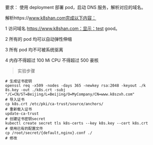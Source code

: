 要求：
使用 deployment 部署 pod，启动 DNS 服务，解析对应的域名。

解析https://www.k8shan.com完成以下内容：

1 访问域名 https://www.k8shan.com：显示：test good。

2 所有的 pod 均可以自动弹性伸缩

3 所有 pod 均不可被系统驱离

4 内存不得超过 100 Mi CPU 不得超过 500 豪核

> 实验步骤

```shell
# 生成证书密钥
openssl req -x509 -nodes -days 365 -newkey rsa:2048 -keyout ./k
8s.key -out ./k8s.crt -subj "/C=CN/ST=Beijing/L=Beijing/O=MyCompany/CN=www.k8szxh.com"
# 导入证书
cp k8s.crt /etc/pki/ca-trust/source/anchors/
# 重新载入证书
update-ca-trust
# 创建证书密钥secret
kubectl create secret tls k8s-certs --key k8s.key --cert k8s.crt
# 使用已有的配置文件
cp /root/secret/{default,nginx}.conf ./
# 修改
```